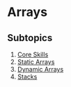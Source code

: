 # Arrays

## Subtopics

1. [Core Skills](./core_skills/)
2. [Static Arrays](./static_arrays)
3. [Dynamic Arrays](./dynamic_arrays)
4. [Stacks](./stacks)
